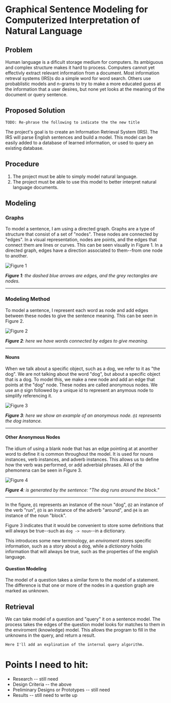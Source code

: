 # Graphical Sentence Modeling for Computerized Interpretation of Natural Language 

## Problem
Human language is a dificult storage medium for computers. Its ambiguous and complex structure makes it hard to process. Computers cannot yet effectivly extract relevant information from a document. Most information retreval systems (IRS)s do a simple word for word search. Others use probablistic models and n-grams to try to make a more educated guess at the information that a user desires, but none yet looks at the meaning of the document or query sentence. 

## Proposed Solution
	TODO: Re-phrase the following to indicate the the new title

The project's goal is to create an Information Retrieval System (IRS). The IRS will parse English sentences and build a model. This model can be easily added to a database of learned information, or used to query an existing database. 

## Procedure

1. The project must be able to simply model natural language.
2. The project must be able to use this model to better interpret natural language documents. 

## Modeling 

### Graphs
To model a sentence, I am using a directed graph. Graphs are a type of structure that consist of a set of "nodes". These nodes are connected by "edges". In a visual representation, nodes are points, and the edges that connect them are lines or curves. This can be seen visually in Figure 1. In a directed graph, edges have a direction associated to them--from one node to another. 

![Figure 1](http://dl.dropbox.com/u/3030738/Screenshots/a%20directed%20graph.png) 

***Figure 1**: the dashed blue arrows are edges, and the grey rectangles are nodes.* 
___

### Modeling Method
To model a sentence, I represent each word as node and add edges between these nodes to give the sentence meaning. This can be seen in Figure 2. 

![Figure 2](http://dl.dropbox.com/u/3030738/Screenshots/simple%20language%20graph%20example.png)

***Figure 2**: here we have words connected by edges to give meaning.* 
___

#### Nouns
When we talk about a specific object, such as a dog, we refer to it as "the dog". We are not talking about the word "dog", but about a specific object that is a dog. To model this, we make a new node and add an edge that points at the "dog" node. These nodes are called anonymous nodes. We use an `@` sign followed by a unique id to represent an anymous node to simplify referencing it. 

![Figure 3](http://dl.dropbox.com/u/3030738/Screenshots/r4iztwx_xu06.png)

***Figure 3**: here we show an example of an anonymous node. `@1` represents the dog instance.*
___

#### Other Anonymous Nodes
The idium of using a blank node that has an edge pointing at at anonther word to define it is common throughout the model. It is used for nouns instances, verb instances, and adverb instances. This allows us to define how the verb was performed, or add adverbial phrases. All of the phemonena can be seen in Figure 3. 

![Figure 4](http://dl.dropbox.com/u/3030738/Screenshots/yxg2v~5gz_4q.png)

***Figure 4**: is generated by the sentence: "The dog runs around the block."*
___
In the figure, `@1` represents an instance of the noun "dog", `@2` an instance of the verb "run", `@3` is an instance of the adverb "around", and `@4` is an instance of the noun "block".

Figure 3 indicates that it would be convenient to store some definitions that will always be true--such as `dog -> noun`--in a dictionary.

This introduces some new terminology, an *enviroment* stores specific information, such as a story about a dog, while a *dictionary* holds information that will always be true, such as the properties of the english language. 

#### Question Modeling
The model of a question takes a similar form to the model of a statement. The difference is that one or more of the nodes in a question graph are marked as unknown.

## Retrieval
We can take model of a question and "query" it on a sentence model. The process takes the edges of the question model looks for matches to them in the enviroment (knowledge) model. This allows the program to fill in the unknowns in the query, and return a result. 

	Here I'll add an explination of the internal query algorithm.
	
	
# Points I need to hit:

* Research -- still need
* Design Criteria -- the above
* Preliminary Designs or Prototypes -- still need
* Results -- still need to write up